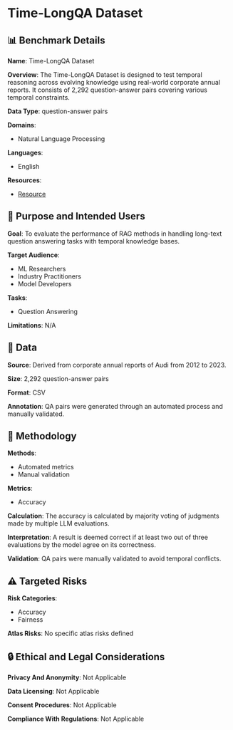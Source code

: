 # Time-LongQA Dataset

## 📊 Benchmark Details

**Name**: Time-LongQA Dataset

**Overview**: The Time-LongQA Dataset is designed to test temporal reasoning across evolving knowledge using real-world corporate annual reports. It consists of 2,292 question-answer pairs covering various temporal constraints.

**Data Type**: question-answer pairs

**Domains**:
- Natural Language Processing

**Languages**:
- English

**Resources**:
- [Resource](N/A)

## 🎯 Purpose and Intended Users

**Goal**: To evaluate the performance of RAG methods in handling long-text question answering tasks with temporal knowledge bases.

**Target Audience**:
- ML Researchers
- Industry Practitioners
- Model Developers

**Tasks**:
- Question Answering

**Limitations**: N/A

## 💾 Data

**Source**: Derived from corporate annual reports of Audi from 2012 to 2023.

**Size**: 2,292 question-answer pairs

**Format**: CSV

**Annotation**: QA pairs were generated through an automated process and manually validated.

## 🔬 Methodology

**Methods**:
- Automated metrics
- Manual validation

**Metrics**:
- Accuracy

**Calculation**: The accuracy is calculated by majority voting of judgments made by multiple LLM evaluations.

**Interpretation**: A result is deemed correct if at least two out of three evaluations by the model agree on its correctness.

**Validation**: QA pairs were manually validated to avoid temporal conflicts.

## ⚠️ Targeted Risks

**Risk Categories**:
- Accuracy
- Fairness

**Atlas Risks**:
No specific atlas risks defined

## 🔒 Ethical and Legal Considerations

**Privacy And Anonymity**: Not Applicable

**Data Licensing**: Not Applicable

**Consent Procedures**: Not Applicable

**Compliance With Regulations**: Not Applicable
